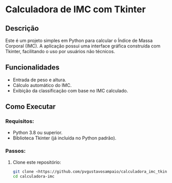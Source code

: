 # Calculadora de IMC com Tkinter

## Descrição
Este é um projeto simples em Python para calcular o Índice de Massa Corporal (IMC). A aplicação possui uma interface gráfica construída com Tkinter, facilitando o uso por usuários não técnicos.

## Funcionalidades
- Entrada de peso e altura.
- Cálculo automático do IMC.
- Exibição da classificação com base no IMC calculado.

## Como Executar
### Requisitos:
- Python 3.8 ou superior.
- Biblioteca Tkinter (já incluída no Python padrão).

### Passos:
1. Clone este repositório:
   ```bash
   git clone <https://github.com/pvgustavosampaio/calculadora_imc_tkinter.py>
   cd calculadora-imc
   
